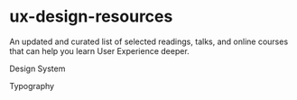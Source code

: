 # ux-design-resources
An updated and curated list of selected readings, talks, and online courses that can help you learn User Experience deeper.

Design System

Typography
